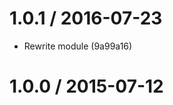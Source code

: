 <!--remark setext-->

<!--lint disable no-multiple-toplevel-headings-->

1.0.1 / 2016-07-23
==================

*   Rewrite module (9a99a16)

1.0.0 / 2015-07-12
==================
